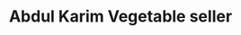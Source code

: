 ---
title: "Abdul Karim Vegetable seller"
url: /karachi/abdul-karim-vegetable-seller-2/
shop: supermarket
---
